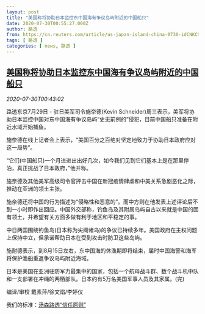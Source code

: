 ```yaml
---
layout: post
title: "美国称将协助日本监控东中国海有争议岛屿附近的中国船只"
date: 2020-07-30T00:55:27.000Z
author: 路透
from: https://cn.reuters.com/article/us-japan-island-china-0730-idCNKCS24V032
tags: [ 路透 ]
categories: [ news, 路透 ]
---
```

<!--1596070527000-->
[美国称将协助日本监控东中国海有争议岛屿附近的中国船只](https://cn.reuters.com/article/us-japan-island-china-0730-idCNKCS24V032)
------

<div>
<div><i>2020-07-30T00:43:02</i></div><div class="StandardArticleBody_body"><p>路透东京7月29日 - 驻日美军司令施奈德(Kevin Schneider)周三表示，美军将协助日本监控中国对东中国海有争议岛屿“史无前例的”侵犯，目前中国船只准备在附近水域开始捕鱼。 </p><p>施奈德在线上记者会上表示，“美国百分之百绝对坚定地致力于协助日本政府应对这一局势”。 </p><p>“它们(中国船只)一个月进进出出好几次，如今我们见到它们基本上是在那里停泊，真正挑战了日本政府，”他并称。 </p><p>施奈德及其他美军高级司令官抨击中国在新冠疫情肆虐和中美关系急剧恶化之际，推动在亚洲的领土主张。 </p><p>施奈德还将中国的行为描述为“侵略性和恶意的”。而中方则在他发表上述评论后不到一小时即作出回应。中国外交部称，钓鱼岛及其附属岛屿自古以来就是中国的固有领土，并希望有关方面多做有利于地区和平稳定的事。 </p><p>中日两国围绕钓鱼岛(日本称为尖阁诸岛)的争议已持续多年。美国政府在主权问题上保持中立，但承诺帮助日本在受到攻击时防卫这些岛屿。 </p><p>施耐德表示，到8月15日左右，东中国海的休渔期即将结束，届时中国海警和海军将保护渔船重返争议岛屿附近海域。 </p><p>日本是美国在亚洲驻防军力最集中的国家，包括一个航母战斗群、数个战斗机中队和一支部署在冲绳的两栖部队。日本约有5万名美国军事人员及其家属。(完) </p><div class="Attribution_container"><div class="Attribution_attribution"><p class="Attribution_content">编译/审校 戴素萍/徐文焰/李婷仪 </p></div></div><div class="StandardArticleBody_trustBadgeContainer"><span class="StandardArticleBody_trustBadgeTitle">我们的标准：</span><span class="trustBadgeUrl"><a href="https://www.thomsonreuters.cn/content/dam/openweb/documents/pdf/china/brochures/about-us-1.pdf">汤森路透“信任原则”</a></span></div></div>
</div>
